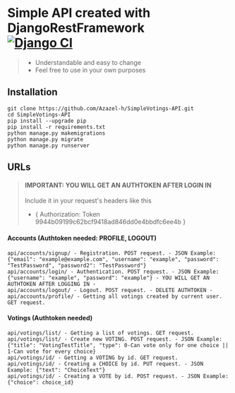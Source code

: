 # Simple API created with DjangoRestFramework</br> [![Django CI](https://github.com/Azazel-h/SimpleVotings-API/actions/workflows/django.yml/badge.svg)](https://github.com/Azazel-h/SimpleVotings-API/actions/workflows/django.yml)
> - Understandable and easy to change</br>
> - Feel free to use in your own purposes</br>
## Installation
```
git clone https://github.com/Azazel-h/SimpleVotings-API.git
cd SimpleVotings-API
pip install --upgrade pip
pip install -r requirements.txt
python manage.py makemigrations
python manage.py migrate
python manage.py runserver
```

## URLs

> #### IMPORTANT: YOU WILL GET AN AUTHTOKEN AFTER LOGIN IN 
> Include it in your request's headers like this <br/> 
> - { Authorization: Token 9944b09199c62bcf9418ad846dd0e4bbdfc6ee4b }


#### Accounts (Authtoken needed: PROFILE, LOGOUT)
```
api/accounts/signup/ - Registration. POST request. - JSON Example: {"email": "example@example.com", "username": "example", "password": "TestPassword", "password2": "TestPassword"}
api/accounts/login/ - Authentication. POST request. - JSON Example: {"username": "example", "password": "example"} - YOU WILL GET AN AUTHTOKEN AFTER LOGGING IN -
api/accounts/logout/ - Logout. POST request. - DELETE AUTHTOKEN -
api/accounts/profile/ - Getting all votings created by current user. GET request.
```
#### Votings (Authtoken needed)
```
api/votings/list/ - Getting a list of votings. GET request.
api/votings/list/ - Create new VOTING. POST request. - JSON Example: {"title": "VotingTestTitle", "type": 0-Can vote only for one choice || 1-Can vote for every choice}
api/votings/id/ - Getting a VOTING by id. GET request.
api/votings/id/ - Creating a CHOICE by id. PUT request. - JSON Example: {"text": "ChoiceText"}
api/votings/id/ - Creating a VOTE by id. POST request. - JSON Example: {"choice": choice_id}
```
